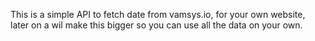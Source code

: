 This is a simple API to fetch date from 
vamsys.io, for your own website, 
later on a wil make this bigger 
so you can use all the data on your own. 
